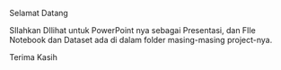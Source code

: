 Selamat Datang

SIlahkan DIlihat untuk PowerPoint nya sebagai Presentasi, dan FIle Notebook dan Dataset ada di dalam folder masing-masing project-nya.

Terima Kasih
